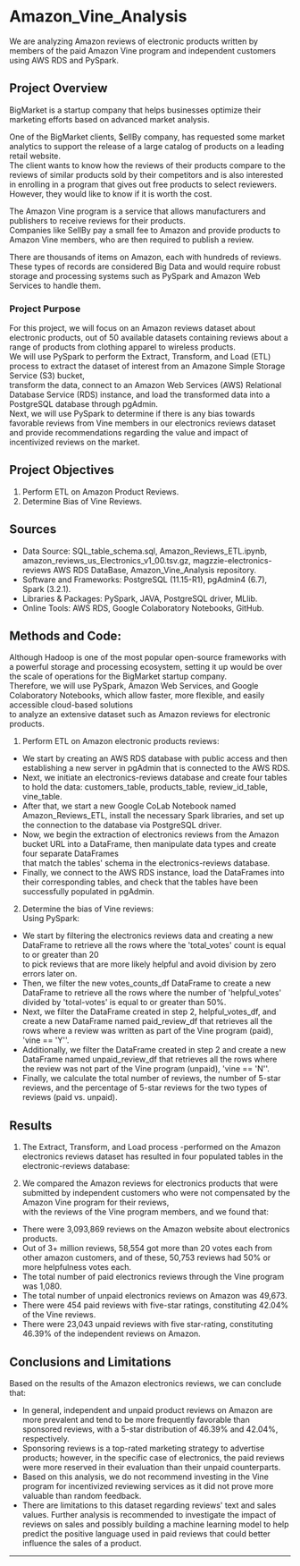 # Amazon_Vine_Analysis
We are analyzing Amazon reviews of electronic products written by members of the paid Amazon Vine program and independent customers using AWS RDS and PySpark.

## Project Overview

BigMarket is a startup company that helps businesses optimize their marketing efforts based on advanced market analysis. <br>

One of the BigMarket clients, $ellBy company, has requested some market analytics to support the release of a large catalog of products on a leading retail website. <br>
The client wants to know how the reviews of their products compare to the reviews of similar products sold by their competitors and is also interested 
in enrolling in a program that gives out free products to select reviewers. However, they would like to know if it is worth the cost. <br>

The Amazon Vine program is a service that allows manufacturers and publishers to receive reviews for their products.<br>
Companies like SellBy pay a small fee to Amazon and provide products to Amazon Vine members, who are then required to publish a review. <br>

There are thousands of items on Amazon, each with hundreds of reviews. 
These types of records are considered Big Data and would require robust storage and processing systems such as PySpark and Amazon Web Services to handle them. 

### Project Purpose

For this project, we will focus on an Amazon reviews dataset about electronic products, out of 50 available datasets containing reviews about a range of products from clothing apparel to wireless products. <br>
We will use PySpark to perform the Extract, Transform, and Load (ETL) process to extract the dataset of interest from an Amazone Simple Storage Service (S3) bucket, <br>
transform the data, connect to an Amazon Web Services (AWS) Relational Database Service (RDS) instance, and load the transformed data into a PostgreSQL database through pgAdmin. <br>
Next, we will use PySpark to determine if there is any bias towards favorable reviews from Vine members in our electronics reviews dataset and provide recommendations regarding the 
value and impact of incentivized reviews on the market. 

## Project Objectives

1. Perform ETL on Amazon Product Reviews.
2. Determine Bias of Vine Reviews.

## Sources

- Data Source: SQL_table_schema.sql, Amazon_Reviews_ETL.ipynb, amazon_reviews_us_Electronics_v1_00.tsv.gz, magzzie-electronics-reviews AWS RDS DataBase, Amazon_Vine_Analysis repository.
- Software and Frameworks: PostgreSQL (11.15-R1), pgAdmin4 (6.7), Spark (3.2.1).
- Libraries & Packages: PySpark, JAVA, PostgreSQL driver, MLlib. 
- Online Tools: AWS RDS, Google Colaboratory Notebooks, GitHub.

## Methods and Code:

Although Hadoop is one of the most popular open-source frameworks with a powerful storage and processing ecosystem, setting it up would be over the scale of operations for the BigMarket startup company. <br>
Therefore, we will use PySpark, Amazon Web Services, and Google Colaboratory Notebooks, which allow faster, more flexible, and easily accessible cloud-based solutions <br>
to analyze an extensive dataset such as Amazon reviews for electronic products. <br>

1. Perform ETL on Amazon electronic products reviews: <br>
- We start by creating an AWS RDS database with public access and then establishing a new server in pgAdmin that is connected to the AWS RDS.
- Next, we initiate an electronics-reviews database and create four tables to hold the data: customers_table, products_table, review_id_table, vine_table.
- After that, we start a new Google CoLab Notebook named Amazon_Reviews_ETL, install the necessary Spark libraries, and set up the connection to the database via PostgreSQL driver. 
- Now, we begin the extraction of electronics reviews from the Amazon bucket URL into a DataFrame, then manipulate data types and create four separate DataFrames <br>
that match the tables' schema in the electronics-reviews database. 
- Finally, we connect to the AWS RDS instance, load the DataFrames into their corresponding tables, and check that the tables have been successfully populated in pgAdmin.

2. Determine the bias of Vine reviews:<br>
Using PySpark: 
- We start by filtering the electronics reviews data and creating a new DataFrame to retrieve all the rows where the 'total_votes' count is equal to or greater than 20 <br>
to pick reviews that are more likely helpful and avoid division by zero errors later on. <br>
- Then, we filter the new votes_counts_df DataFrame to create a new DataFrame to retrieve all the rows where the number of 'helpful_votes' divided by 'total-votes' is equal to or greater than 50%.
- Next, we filter the DataFrame created in step 2, helpful_votes_df, and create a new DataFrame named paid_review_df that retrieves all the rows where a review was written as part of the Vine program (paid), 'vine == 'Y''.
- Additionally, we filter the DataFrame created in step 2 and create a new DataFrame named unpaid_review_df that retrieves all the rows where the review was not part of the Vine program (unpaid), 'vine == 'N''.
- Finally, we calculate the total number of reviews, the number of 5-star reviews, and the percentage of 5-star reviews for the two types of reviews (paid vs. unpaid).


## Results

1. The Extract, Transform, and Load process -performed on the Amazon electronics reviews dataset has resulted in four populated tables in the electronic-reviews database:


2. We compared the Amazon reviews for electronics products that were submitted by independent customers who were not compensated by the Amazon Vine program for their reviews, <br>
with the reviews of the Vine program members, and we found that: <br> 
- There were 3,093,869 reviews on the Amazon website about electronics products. 
- Out of 3+ million reviews, 58,554 got more than 20 votes each from other amazon customers, and of these, 50,753 reviews had 50% or more helpfulness votes each. 
- The total number of paid electronics reviews through the Vine program was 1,080.
- The total number of unpaid electronics reviews on Amazon was 49,673.
- There were 454 paid reviews with five-star ratings, constituting 42.04% of the Vine reviews.
- There were 23,043 unpaid reviews with five star-rating, constituting 46.39% of the independent reviews on Amazon.


## Conclusions and Limitations

Based on the results of the Amazon electronics reviews, we can conclude that:
- In general, independent and unpaid product reviews on Amazon are more prevalent and tend to be more frequently favorable than sponsored reviews, with a 5-star distribution of 46.39% and 42.04%, respectively.
- Sponsoring reviews is a top-rated marketing strategy to advertise products; however, in the specific case of electronics, the paid reviews were more reserved in their evaluation than their unpaid counterparts.
- Based on this analysis, we do not recommend investing in the Vine program for incentivized reviewing services as it did not prove more valuable than random feedback. 
- There are limitations to this dataset regarding reviews' text and sales values. Further analysis is recommended to investigate the impact of reviews on sales and 
possibly building a machine learning model to help predict the positive language used in paid reviews that could better influence the sales of a product. 


---







